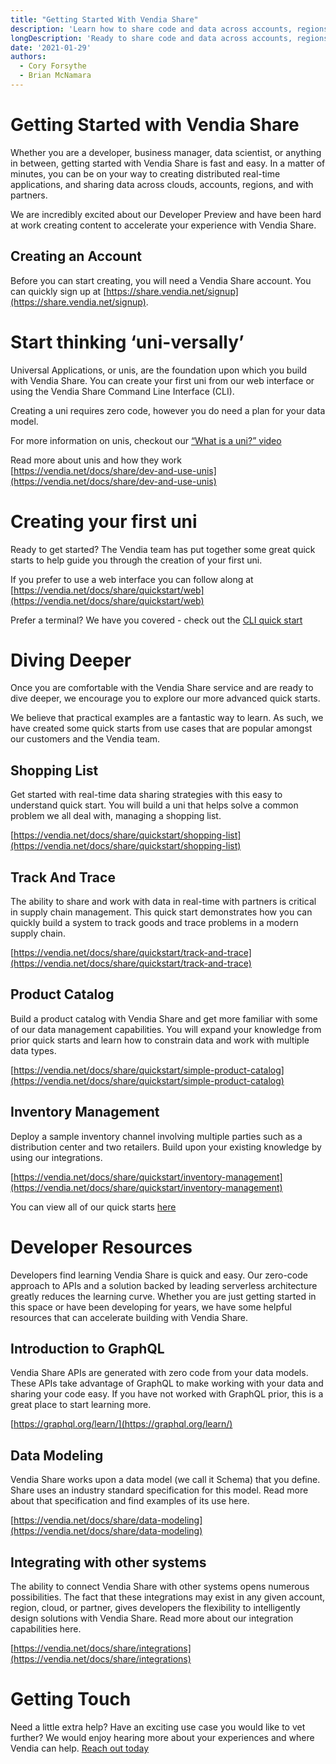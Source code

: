 ```yaml
---
title: "Getting Started With Vendia Share"
description: 'Learn how to share code and data across accounts, regions, clouds, and partners with Vendia share'
longDescription: 'Ready to share code and data across accounts, regions, clouds, and partners? Ready to use any service from any cloud provider to build upon your real-time data? This post will get you started with everything you need to learn about unis and how to develop with Vendia Share'
date: '2021-01-29'
authors:
  - Cory Forsythe
  - Brian McNamara
---
```


# Getting Started with Vendia Share
Whether you are a developer, business manager, data scientist, or anything in between, getting started with Vendia Share is fast and easy.  In a matter of minutes, you can be on your way to creating distributed real-time applications, and sharing data across clouds, accounts, regions, and with partners. 

We are incredibly excited about our Developer Preview and have been hard at work creating content to accelerate your experience with Vendia Share. 

## Creating an Account
Before you can start creating, you will need a Vendia Share account.  You can quickly sign up at [https://share.vendia.net/signup](https://share.vendia.net/signup).

# Start thinking ‘uni-versally’
Universal Applications, or unis, are the foundation upon which you build with Vendia Share.  You can create your first uni from our web interface or using the Vendia Share Command Line Interface (CLI).  

Creating a uni requires zero code, however you do need a plan for your data model.

For more information on unis, checkout our [“What is a uni?” video](https://youtu.be/8HmwVOo17BE)

Read more about unis and how they work [https://vendia.net/docs/share/dev-and-use-unis](https://vendia.net/docs/share/dev-and-use-unis)

# Creating your first uni
Ready to get started? The Vendia team has put together some great quick starts to help guide you through the creation of your first uni.

If you prefer to use a web interface you can follow along at [https://vendia.net/docs/share/quickstart/web](https://vendia.net/docs/share/quickstart/web)

Prefer a terminal?  We have you covered - check out the [CLI quick start](https://vendia.net/docs/share/quickstart/cli)

# Diving Deeper
Once you are comfortable with the Vendia Share service and are ready to dive deeper, we encourage you to explore our more advanced quick starts.  

We believe that practical examples are a fantastic way to learn. As such, we have created some quick starts from use cases that are popular amongst our customers and the Vendia team.

## Shopping List
Get started with real-time data sharing strategies with this easy to understand quick start. You will build a uni that helps solve a common problem we all deal with, managing a shopping list.

[https://vendia.net/docs/share/quickstart/shopping-list](https://vendia.net/docs/share/quickstart/shopping-list)

## Track And Trace
The ability to share and work with data in real-time with partners is critical in supply chain management. This quick start demonstrates how you can quickly build a system to track goods and trace problems in a modern supply chain.

[https://vendia.net/docs/share/quickstart/track-and-trace](https://vendia.net/docs/share/quickstart/track-and-trace)

## Product Catalog
Build a product catalog with Vendia Share and get more familiar with some of our data management capabilities. You will expand your knowledge from prior quick starts and learn how to constrain data and work with multiple data types.

[https://vendia.net/docs/share/quickstart/simple-product-catalog](https://vendia.net/docs/share/quickstart/simple-product-catalog)


## Inventory Management
Deploy a sample inventory channel involving multiple parties such as a distribution center and two retailers. Build upon your existing knowledge by using our integrations.

[https://vendia.net/docs/share/quickstart/inventory-management](https://vendia.net/docs/share/quickstart/inventory-management)
	

You can view all of our quick starts [here](https://vendia.net/docs/share/quickstart)


# Developer Resources
Developers find learning Vendia Share is quick and easy. Our zero-code approach to APIs and a solution backed by leading serverless architecture greatly reduces the learning curve. Whether you are just getting started in this space or have been developing for years, we have some helpful resources that can accelerate building with Vendia Share.

## Introduction to GraphQL
Vendia Share APIs are generated with zero code from your data models. These APIs take advantage of GraphQL to make working with your data and sharing your code easy.  If you have not worked with GraphQL prior, this is a great place to start learning more.

[https://graphql.org/learn/](https://graphql.org/learn/)

## Data Modeling
Vendia Share works upon a data model (we call it Schema) that you define.  Share uses an industry standard specification for this model. Read more about that specification and find examples of its use here.

[https://vendia.net/docs/share/data-modeling](https://vendia.net/docs/share/data-modeling)

## Integrating with other systems
The ability to connect Vendia Share with other systems opens numerous possibilities. The fact that these integrations may exist in any given account, region, cloud, or partner, gives developers the flexibility to intelligently design solutions with Vendia Share.  Read more about our integration capabilities here.

[https://vendia.net/docs/share/integrations](https://vendia.net/docs/share/integrations)

# Getting Touch
Need a little extra help? Have an exciting use case you would like to vet further?  We would enjoy hearing more about your experiences and where Vendia can help. [Reach out today](https://vendia.net/contact-us)
